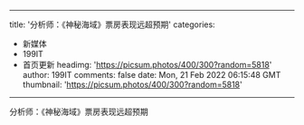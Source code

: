 
---
title: '分析师：《神秘海域》票房表现远超预期'
categories: 
 - 新媒体
 - 199IT
 - 首页更新
headimg: 'https://picsum.photos/400/300?random=5818'
author: 199IT
comments: false
date: Mon, 21 Feb 2022 06:15:48 GMT
thumbnail: 'https://picsum.photos/400/300?random=5818'
---

<div>   
分析师：《神秘海域》票房表现远超预期  
</div>
            